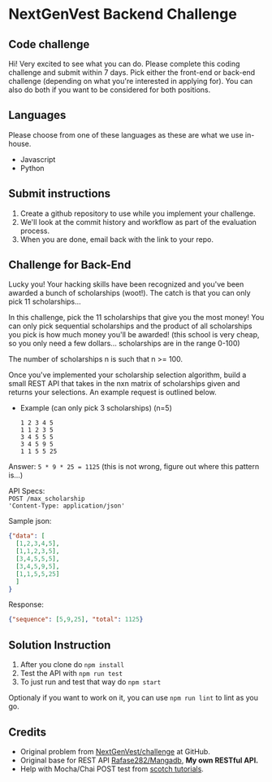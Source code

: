 # NextGenVest Backend Challenge

## Code challenge

Hi! Very excited to see what you can do. Please complete this coding challenge and submit within 7 days. Pick either the front-end or back-end challenge (depending on what you're interested in applying for). You can also do both if you want to be considered for both positions.

## Languages

Please choose from one of these languages as these are what we use in-house.

- Javascript
- Python

## Submit instructions

1. Create a github repository to use while you implement your challenge.
2. We'll look at the commit history and workflow as part of the evaluation process.
3. When you are done, email back with the link to your repo.

## Challenge for Back-End

Lucky you! Your hacking skills have been recognized and you've been awarded a bunch of scholarships (woot!). The catch is that you can only pick 11 scholarships...

In this challenge, pick the 11 scholarships that give you the most money! You can only pick sequential scholarships and the product of all scholarships you pick is how much money you'll be awarded! (this school is very cheap, so you only need a few dollars... scholarships are in the range 0-100)

The number of scholarships n is such that n >= 100\.

Once you've implemented your scholarship selection algorithm, build a small REST API that takes in the nxn matrix of scholarships given and returns your selections. An example request is outlined below.

- Example (can only pick 3 scholarships) (n=5)

  ```
  1 2 3 4 5
  1 1 2 3 5
  3 4 5 5 5
  3 4 5 9 5
  1 1 5 5 25
  ```

Answer: `5 * 9 * 25 = 1125` (this is not wrong, figure out where this pattern is...)

API Specs:<br>
`POST /max_scholarship`<br>
`'Content-Type: application/json'`

Sample json:

```json
{"data": [
  [1,2,3,4,5],
  [1,1,2,3,5],
  [3,4,5,5,5],
  [3,4,5,9,5],
  [1,1,5,5,25]
  ]
}
```

Response:

```json
{"sequence": [5,9,25], "total": 1125}
```

## Solution Instruction

1. After you clone do `npm install`
2. Test the API with `npm run test`
3. To just run and test that way do `npm start`

Optionaly if you want to work on it, you can use `npm run lint` to lint as you go.

## Credits

- Original problem from [NextGenVest/challenge](https://github.com/NextGenVest/challenge) at GitHub.
- Original base for REST API [Rafase282/Mangadb](https://github.com/Rafase282/Mangadb), **My own RESTful API.**
- Help with Mocha/Chai POST test from [scotch tutorials](https://scotch.io/tutorials/test-a-node-restful-api-with-mocha-and-chai).
